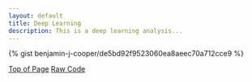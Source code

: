 ```yaml
---
layout: default
title: Deep Learning 
description: This is a deep learning analysis...
---
```


{% gist benjamin-j-cooper/de5bd92f9523060ea8aeec70a712cce9 %}

<!-- {% include projects/dl_project.md %} -->

<div class="btn-container flex-parent jc-center">
    <span><a href="#page-top" class="btn margin-right text-uppercase">Top of Page</a></span>
    <span><a href="https://gist.github.com/benjamin-j-cooper/199066be1182152361cadcaee8f05a5b" class="btn text-uppercase" target="_blank">Raw Code</a></span>
</div>